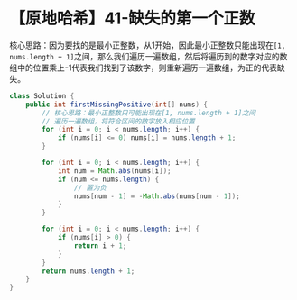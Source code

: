 # 【原地哈希】41-缺失的第一个正数

核心思路：因为要找的是最小正整数，从1开始，因此最小正整数只能出现在`[1, nums.length + 1]`之间，那么我们遍历一遍数组，然后将遍历到的数字对应的数组中的位置乘上-1代表我们找到了该数字，则重新遍历一遍数组，为正的代表缺失。

```java
class Solution {
    public int firstMissingPositive(int[] nums) {
        // 核心思路：最小正整数只可能出现在[1, nums.length + 1]之间
        // 遍历一遍数组，将符合区间的数字放入相应位置
        for (int i = 0; i < nums.length; i++) {
            if (nums[i] <= 0) nums[i] = nums.length + 1;
        }

        for (int i = 0; i < nums.length; i++) {
            int num = Math.abs(nums[i]);
            if (num <= nums.length) {
                // 置为负
                nums[num - 1] = -Math.abs(nums[num - 1]);
            }
        }

        for (int i = 0; i < nums.length; i++) {
            if (nums[i] > 0) {
                return i + 1;
            }
        }
        return nums.length + 1;
    }
}
```

